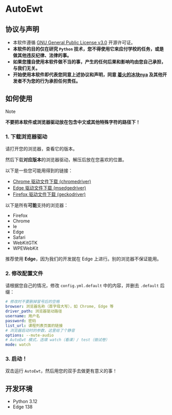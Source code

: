 # AutoEwt

## 协议与声明

- 本软件遵循 [GNU General Public License v3.0](LICENSE) 开源许可证。
- **本软件的目的仅在研究 `Python` 技术，您不得使用它来应付学校的任务，或是做其他违反纪律、法律的事。**
- **如果您擅自使用本软件做不当的事，产生的任何后果和影响均由您自己承担，与我们无关。**
- **开始使用本软件即代表您同意上述协议和声明，同意 [着火的冰块nya](https://space.bilibili.com/551409211)
  及其他开发者不为您的行为承担任何责任。**

## 如何使用

> [!NOTE]
> **不要把本软件或浏览器驱动放在包含中文或其他特殊字符的路径下！**

### 1. 下载浏览器驱动

请打开您的浏览器，查看它的版本。

然后下载**对应版本**的浏览器驱动，解压后放在您喜欢的位置。

以下是一些您可能用得到的链接：

- [Chrome 驱动文件下载 (chromedriver)](https://www.cnblogs.com/aiyablog/articles/17948703)
- [Edge 驱动文件下载 (msedgedriver)](https://developer.microsoft.com/zh-cn/microsoft-edge/tools/webdriver)
- [Firefox 驱动文件下载 (geckodriver)](https://github.com/mozilla/geckodriver/releases)

以下是所有**可能**支持的浏览器：

- Firefox
- Chrome
- Ie
- Edge
- Safari
- WebKitGTK
- WPEWebKit

推荐使用 **Edge**，因为我们的开发就在 Edge 上进行。别的浏览器不保证能用。

### 2. 修改配置文件

请根据您自己的情况，修改 `config.yml.default` 中的内容，并删去 `.default` 后缀：

```yaml
# 修改时不要删掉冒号后的空格
browser: 浏览器名称（首字母大写），如 Chrome, Edge 等
driver_path: 浏览器驱动路径
username: 用户名
password: 密码
list_url: 课程列表页面的链接
# 浏览器启动时的参数，这里给了个静音
options: --mute-audio
# AutoEwt 模式，选填 watch（看课）/ test（做试卷）
mode: watch
```

### 3. 启动！

双击运行 `AutoEwt`，然后用您的双手去做更有意义的事！

## 开发环境

- Python 3.12
- Edge 138
